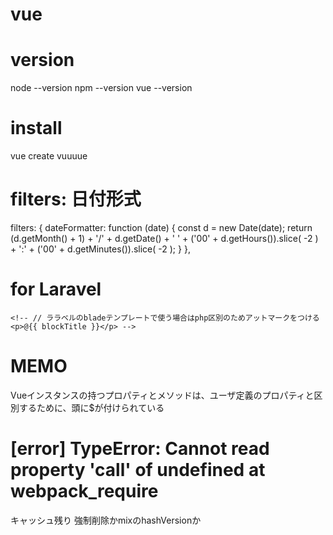 # vue

# version
node --version
npm --version
vue --version

# install
vue create vuuuue


# filters: 日付形式
  filters: {
    dateFormatter: function (date) {
      const d = new Date(date);
      return (d.getMonth() + 1) + '/' + d.getDate() + ' ' + ('00' + d.getHours()).slice( -2 ) + ':' + ('00' + d.getMinutes()).slice( -2 );
    }
  },


# for Laravel
    <!-- // ララベルのbladeテンプレートで使う場合はphp区別のためアットマークをつける
    <p>@{{ blockTitle }}</p> -->


# MEMO
Vueインスタンスの持つプロパティとメソッドは、ユーザ定義のプロパティと区別するために、頭に$が付けられている


# [error] TypeError: Cannot read property 'call' of undefined at __webpack_require__
キャッシュ残り
強制削除かmixのhashVersionか



